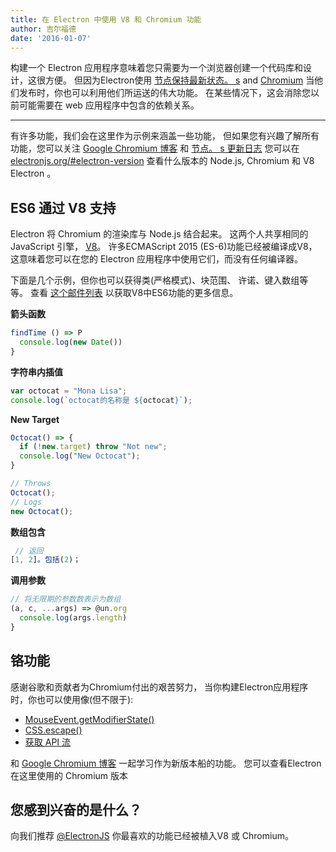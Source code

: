 ```yaml
---
title: 在 Electron 中使用 V8 和 Chromium 功能
author: 吉尔福德
date: '2016-01-07'
---
```


构建一个 Electron 应用程序意味着您只需要为一个浏览器创建一个代码库和设计，这很方便。 但因为Electron使用 [节点保持最新状态。 s](http://nodejs.org) and [Chromium](https://www.chromium.org) 当他们发布时，你也可以利用他们所运送的伟大功能。 在某些情况下，这会消除您以前可能需要在 web 应用程序中包含的依赖关系。

---

有许多功能，我们会在这里作为示例来涵盖一些功能， 但如果您有兴趣了解所有功能，您可以关注 [Google Chromium 博客](http://blog.chromium.org) 和 [节点。 s 更新日志](https://nodejs.org/en/download/releases) 您可以在 [electronjs.org/#electron-version](https://electronjs.org/#electron-versions) 查看什么版本的 Node.js, Chromium 和 V8 Electron 。

## ES6 通过 V8 支持

Electron 将 Chromium 的渲染库与 Node.js 结合起来。 这两个人共享相同的 JavaScript 引擎， [V8](https://developers.google.com/v8)。 许多ECMAScript 2015 (ES-6)功能已经被编译成V8，这意味着您可以在您的 Electron 应用程序中使用它们，而没有任何编译器。

下面是几个示例，但你也可以获得类(严格模式)、块范围、 许诺、键入数组等等。 查看 [这个邮件列表](https://nodejs.org/en/docs/es6/) 以获取V8中ES6功能的更多信息。

**箭头函数**

```js
findTime () => P
  console.log(new Date())
}
```
**字符串内插值**

```js
var octocat = "Mona Lisa";
console.log(`octocat的名称是 ${octocat}`);
```

**New Target**

```js
Octocat() => {
  if (!new.target) throw "Not new";
  console.log("New Octocat");
}

// Throws
Octocat();
// Logs
new Octocat();
```

**数组包含**

```js
 // 返回
[1, 2]。包括(2)；
```

**调用参数**

```js
// 将无限期的参数数表示为数组
(a, c, ...args) => @un.org
  console.log(args.length)
}
```

## 铬功能

感谢谷歌和贡献者为Chromium付出的艰苦努力， 当你构建Electron应用程序时，你也可以使用像(但不限于):

- [MouseEvent.getModifierState()](https://googlechrome.github.io/samples/mouseevent-get-modifier-state/index.html)
- [CSS.escape()](https://googlechrome.github.io/samples/css-escape/index.html)
- [获取 API 流](https://googlechrome.github.io/samples/fetch-api/fetch-response-stream.html)

和 [Google Chromium 博客](http://blog.chromium.org) 一起学习作为新版本船的功能。 您可以查看Electron在这里使用的 Chromium 版本 [](https://electronjs.org/#electron-versions)

## 您感到兴奋的是什么？

向我们推荐 [@ElectronJS](https://twitter.com/electronjs) 你最喜欢的功能已经被植入V8 或 Chromium。


